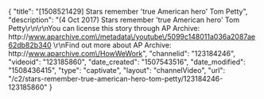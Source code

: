 {
    "title": "[1508521429] Stars remember 'true American hero' Tom Petty",
    "description": "(4 Oct 2017) Stars remember 'true American hero' Tom Petty\r\n\r\nYou can license this story through AP Archive: http:\/\/www.aparchive.com\/metadata\/youtube\/5099c148011a036a2087ae62db82b340 \r\nFind out more about AP Archive: http:\/\/www.aparchive.com\/HowWeWork",
    "channelid": "123184246",
    "videoid": "123185860",
    "date_created": "1507543516",
    "date_modified": "1508436415",
    "type": "captivate",
    "layout": "channelVideo",
    "url": "\/c2\/stars-remember-true-american-hero-tom-petty\/123184246-123185860"
}